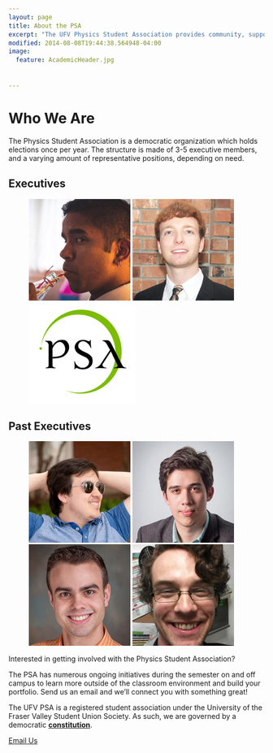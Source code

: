 ```yaml
---
layout: page
title: About the PSA
excerpt: "The UFV Physics Student Association provides community, support, and a voice for the physics and engineering students, and physics enthusiasts at the University of the Fraser Valley."
modified: 2014-08-08T19:44:38.564948-04:00
image:
  feature: AcademicHeader.jpg


---
```


# Who We Are

The Physics Student Association is a democratic organization which holds elections once per year. The structure is made of 3-5 executive members, and a varying amount of representative positions, depending on need.


## Executives
<figure class="third">
    <a href="mailto:ryanchowdhry@hotmail.com"><img src="/images/Ryan200.jpg" alt="image"/></a>
	<a href="mailto:pwaldock@gmail.com"><img src="/images/Perrin200.jpg" alt="image"/></a>
<a href="mailto:ufv.physics@gmail.com?subject:Attn. Jess Davies"><img src="/images/PSALogo200.jpg" alt="Secretary: Jess Davies"/></a>
</figure>

<!---# Representatives
<figure class="quarter">
	<a href="mailto:ryanchowdhry@hotmail.com"><img src="/images/psalogo-small.png" alt="image"></a>
	<a href="mailto:pwaldock@gmail.com"><img src="/images/psalogo-small.png" alt="image"></a>
    <a href="mailto:ufv.physics@gmail.com"><img src="/images/psalogo-small.png" /></a>
	<a href="mailto:ufv.physics@gmail.com?subject:Attn. Jess Davies"><img src="/images/psalogo-small.png" alt="image"></a>
</figure>
 --->
 
## Past Executives
<figure class="quarter">
	<a href="http://jasonho.me/"><img src="/images/JasonThumb.jpg" alt="Jason Ho: President 2011-2013"></a>
	<a href="http://www.joshaho.com"><img src="/images/JoshaHoThumb.jpg" alt="Josha Ho: President 2015-2016"></a>
	<a href="https://www.sfu.ca/physics/people/profiles/etienned.html"><img src="/images/EtienneThumb.jpg" alt="Etienne Dreyer: Vice-President 2013-2015"></a>
	<a href="http://www.math.uvic.ca/~dcwatson/"><img src="/images/CharlieThumb.png" alt="Charlie Watson: President 2009-2011"></a>
</figure>

Interested in getting involved with the Physics Student Association?

The PSA has numerous ongoing initiatives during the semester on and off campus to learn more outside of the classroom environment and build your portfolio. Send us an email and we’ll connect you with something great!

The UFV PSA is a registered student association under the University of the Fraser Valley Student Union Society. As such, we are governed by a democratic [**constitution**]({{site.url}}/assets/pdfs/2016-04-08PSAConstitution.pdf).

<a markdown="0" href="mailto:ufv.physics@gmail.com" class="btn">Email Us</a>